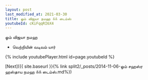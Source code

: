 ```yaml
---
layout: post
last_modified_at: 2021-03-30
title: ஓம் விஜயா நமஹ ௧௧ டைம்ஸ்
youtubeId: cKiFqqRI6X4
---
```

 
 
 ஓம் விஜயா நமஹ  
 
 -  வெற்றியின் வடிவம் யார் 
 
  
 
  
 
 
 
 
 
 


{% include youtubePlayer.html id=page.youtubeId %}
 
[Next]({{ site.baseurl }}{% link  split2/_posts/2014-11-06-ஓம் சஹஸ்ர ஹஸ்தாய நமஹ ௧௧ டைம்ஸ்.md%})
 
